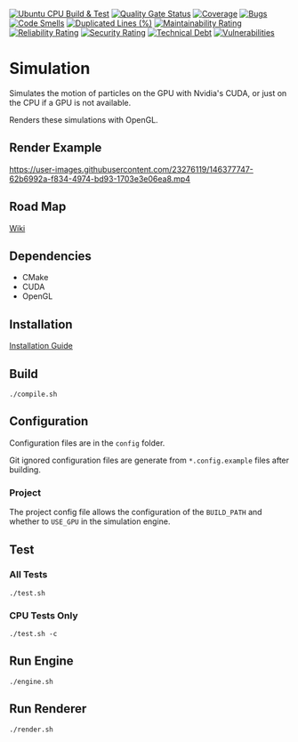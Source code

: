 ﻿[![Ubuntu CPU Build & Test](https://github.com/KevinMcGin/Simulation/actions/workflows/actions.yml/badge.svg)](https://github.com/KevinMcGin/Simulation/actions/workflows/actions.yml)
[![Quality Gate Status](https://sonarcloud.io/api/project_badges/measure?project=KevinMcGin_Simulation&metric=alert_status)](https://sonarcloud.io/dashboard?id=KevinMcGin_Simulation)
[![Coverage](https://sonarcloud.io/api/project_badges/measure?project=KevinMcGin_Simulation&metric=coverage)](https://sonarcloud.io/dashboard?id=KevinMcGin_Simulation)
[![Bugs](https://sonarcloud.io/api/project_badges/measure?project=KevinMcGin_Simulation&metric=bugs)](https://sonarcloud.io/dashboard?id=KevinMcGin_Simulation)
[![Code Smells](https://sonarcloud.io/api/project_badges/measure?project=KevinMcGin_Simulation&metric=code_smells)](https://sonarcloud.io/dashboard?id=KevinMcGin_Simulation)
[![Duplicated Lines (%)](https://sonarcloud.io/api/project_badges/measure?project=KevinMcGin_Simulation&metric=duplicated_lines_density)](https://sonarcloud.io/dashboard?id=KevinMcGin_Simulation)
[![Maintainability Rating](https://sonarcloud.io/api/project_badges/measure?project=KevinMcGin_Simulation&metric=sqale_rating)](https://sonarcloud.io/dashboard?id=KevinMcGin_Simulation)
[![Reliability Rating](https://sonarcloud.io/api/project_badges/measure?project=KevinMcGin_Simulation&metric=reliability_rating)](https://sonarcloud.io/dashboard?id=KevinMcGin_Simulation)
[![Security Rating](https://sonarcloud.io/api/project_badges/measure?project=KevinMcGin_Simulation&metric=security_rating)](https://sonarcloud.io/dashboard?id=KevinMcGin_Simulation)
[![Technical Debt](https://sonarcloud.io/api/project_badges/measure?project=KevinMcGin_Simulation&metric=sqale_index)](https://sonarcloud.io/dashboard?id=KevinMcGin_Simulation)
[![Vulnerabilities](https://sonarcloud.io/api/project_badges/measure?project=KevinMcGin_Simulation&metric=vulnerabilities)](https://sonarcloud.io/dashboard?id=KevinMcGin_Simulation)

# Simulation
Simulates the motion of particles on the GPU with Nvidia's CUDA, or just on the CPU if a GPU is not available.

Renders these simulations with OpenGL.

## Render Example
https://user-images.githubusercontent.com/23276119/146377747-62b6992a-f834-4974-bd93-1703e3e06ea8.mp4

## Road Map
[Wiki](https://github.com/KevinMcGin/Simulation/wiki#road-map)

## Dependencies
- CMake
- CUDA
- OpenGL

## Installation
[Installation Guide](scripts/installation/README.md)

## Build
``./compile.sh``

## Configuration
Configuration files are in the ``config`` folder.

Git ignored configuration files are generate from ``*.config.example`` files after building.

### Project
The project config file allows the configuration of the ``BUILD_PATH`` and whether to ``USE_GPU`` in the simulation engine.

## Test
### All Tests
``./test.sh``

### CPU Tests Only
``./test.sh -c``

## Run Engine
``./engine.sh``

## Run Renderer
``./render.sh``
